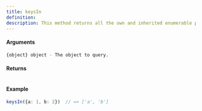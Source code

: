 ```yaml
---
title: keysIn
definition: 
description: This method returns all the own and inherited enumerable property names of an object.
---
```



#### Arguments


```bash
{object} object - The object to query.
```


#### Returns


```bash

```


#### Example


```ts
keysIn({a: 1, b: 2})  // => ['a', 'b']
```